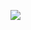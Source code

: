  <a href="https://github.com/aoualid/get_next_line"><img src="https://github.com/ayogun/42-project-badges/blob/main/covers/cover-get_next_line.png"></a>
